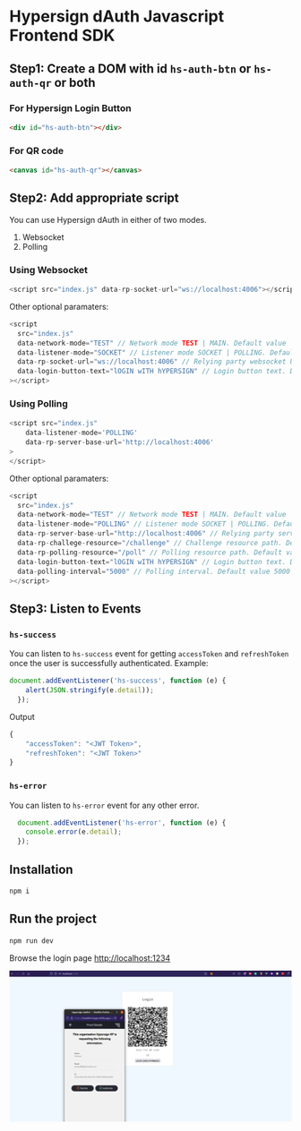 # Hypersign dAuth Javascript Frontend SDK

## Step1: Create a DOM with id `hs-auth-btn` or `hs-auth-qr` or both

### For Hypersign Login Button

```html
<div id="hs-auth-btn"></div>
```

### For QR code

```html
<canvas id="hs-auth-qr"></canvas>
```

## Step2: Add appropriate script

You can use Hypersign dAuth in either of two modes.

1. Websocket
2. Polling

### Using Websocket

```js
<script src="index.js" data-rp-socket-url="ws://localhost:4006"></script>
```

Other optional paramaters: 

```js
<script
  src="index.js"
  data-network-mode="TEST" // Network mode TEST | MAIN. Default value 'MAIN'
  data-listener-mode="SOCKET" // Listener mode SOCKET | POLLING. Default value 'SOCKET'
  data-rp-socket-url="ws://localhost:4006" // Relying party websocket URL
  data-login-button-text="lOGIN wITH hYPERSIGN" // Login button text. Default 'LOGIN USING HYPERSIGN'
></script>
```

### Using Polling

```js
<script src="index.js" 
    data-listener-mode='POLLING'
    data-rp-server-base-url='http://localhost:4006'
>
</script> 
```
Other optional paramaters: 

```js
<script
  src="index.js"
  data-network-mode="TEST" // Network mode TEST | MAIN. Default value 'MAIN'
  data-listener-mode="POLLING" // Listener mode SOCKET | POLLING. Default value 'SOCKET'
  data-rp-server-base-url="http://localhost:4006" // Relying party server base URL
  data-rp-challege-resource="/challenge" // Challenge resource path. Default value '/api/v1/auth/challenge'
  data-rp-polling-resource="/poll" // Polling resource path. Default value '/api/v1/auth/poll'
  data-login-button-text="lOGIN wITH hYPERSIGN" // Login button text. Default 'LOGIN USING HYPERSIGN'
  data-polling-interval="5000" // Polling interval. Default value 5000
></script>
```

## Step3: Listen to Events

### `hs-success`

You can listen to `hs-success` event for getting `accessToken` and `refreshToken` once the user is successfully authenticated. Example:

```js
document.addEventListener('hs-success', function (e) {
    alert(JSON.stringify(e.detail));
  });
```

Output

```js
{
    "accessToken": "<JWT Token>",
    "refreshToken": "<JWT Token>"
}
```
### `hs-error`

You can listen to `hs-error` event for any other error.

```js
  document.addEventListener('hs-error', function (e) {
    console.error(e.detail);
  });
```

## Installation 

```sh
npm i 
```

## Run the project

```sh
npm run dev
```

Browse the login page [http://localhost:1234](http://localhost:1234)

![img](./sample-login-page.png)






